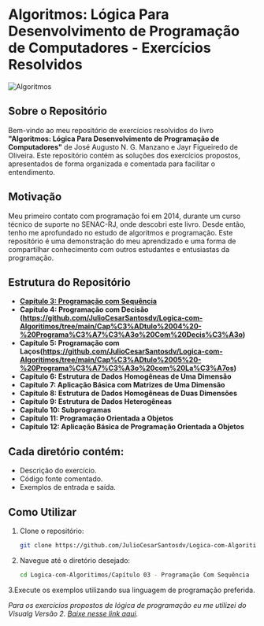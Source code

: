 
# **Algoritmos: Lógica Para Desenvolvimento de Programação de Computadores - Exercícios Resolvidos**

![Algoritmos](https://github.com/JulioCesarSantosdv/Logica-com-Algoritimos/assets/64735040/69c41a4c-4922-48b0-b62f-7609099853b0)

## **Sobre o Repositório**

Bem-vindo ao meu repositório de exercícios resolvidos do livro **"Algoritmos: Lógica Para Desenvolvimento de Programação de Computadores"** de José Augusto N. G. Manzano e Jayr Figueiredo de Oliveira. 
Este repositório contém as soluções dos exercícios propostos, apresentados de forma organizada e comentada para facilitar o entendimento.

## **Motivação**
Meu primeiro contato com programação foi em 2014, durante um curso técnico de suporte no SENAC-RJ, onde descobri este livro. Desde então, tenho me aprofundado no estudo de algoritmos e programação. Este repositório é uma demonstração do meu aprendizado e uma forma de compartilhar conhecimento com outros estudantes e entusiastas da programação.

## Estrutura do Repositório

- **[Capítulo 3: Programação com Sequência](https://github.com/JulioCesarSantosdv/Logica-com-Algoritimos/tree/main/Cap%C3%ADtulo%2003%20-%20Programa%C3%A7%C3%A3o%20Com%20Sequ%C3%AAncia)**
- **Capítulo 4: Programação com Decisão (https://github.com/JulioCesarSantosdv/Logica-com-Algoritimos/tree/main/Cap%C3%ADtulo%2004%20-%20Programa%C3%A7%C3%A3o%20Com%20Decis%C3%A3o)**
- **Capítulo 5: Programação com Laços(https://github.com/JulioCesarSantosdv/Logica-com-Algoritimos/tree/main/Cap%C3%ADtulo%2005%20-%20Programa%C3%A7%C3%A3o%20com%20La%C3%A7os)**
- **Capítulo 6: Estrutura de Dados Homogêneas de Uma Dimensão**
- **Capítulo 7: Aplicação Básica com Matrizes de Uma Dimensão**
- **Capítulo 8: Estrutura de Dados Homogêneas de Duas Dimensões**
- **Capítulo 9: Estrutura de Dados Heterogêneas**
- **Capítulo 10: Subprogramas**
- **Capítulo 11: Programação Orientada a Objetos**
- **Capítulo 12: Aplicação Básica de Programação Orientada a Objetos**

## Cada diretório contém:
- Descrição do exercício.
- Código fonte comentado.
- Exemplos de entrada e saída.

## Como Utilizar
1. Clone o repositório:
   ```bash
   git clone https://github.com/JulioCesarSantosdv/Logica-com-Algoritimos.git
   
2. Navegue até o diretório desejado:
   ```bash
   cd Logica-com-Algoritimos/Capítulo 03 - Programação Com Sequência

3.Execute os exemplos utilizando sua linguagem de programação preferida.

*Para os exercícios propostos de lógica de programação eu me utilizei do Visualg Versão 2.
[Baixe nesse link aqui](https://drive.usercontent.google.com/download?id=0B_vT-i7MAG_KXzVvWlpBSkNoWFk&export=download&authuser=0).*


